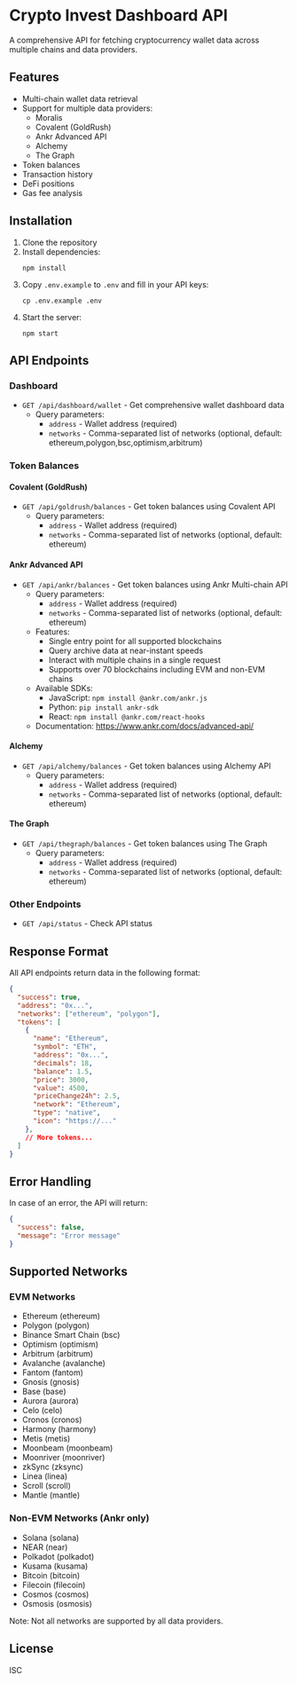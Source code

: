 # Crypto Invest Dashboard API

A comprehensive API for fetching cryptocurrency wallet data across multiple chains and data providers.

## Features

- Multi-chain wallet data retrieval
- Support for multiple data providers:
  - Moralis
  - Covalent (GoldRush)
  - Ankr Advanced API
  - Alchemy
  - The Graph
- Token balances
- Transaction history
- DeFi positions
- Gas fee analysis

## Installation

1. Clone the repository
2. Install dependencies:
   ```
   npm install
   ```
3. Copy `.env.example` to `.env` and fill in your API keys:
   ```
   cp .env.example .env
   ```
4. Start the server:
   ```
   npm start
   ```

## API Endpoints

### Dashboard

- `GET /api/dashboard/wallet` - Get comprehensive wallet dashboard data
  - Query parameters:
    - `address` - Wallet address (required)
    - `networks` - Comma-separated list of networks (optional, default: ethereum,polygon,bsc,optimism,arbitrum)

### Token Balances

#### Covalent (GoldRush)

- `GET /api/goldrush/balances` - Get token balances using Covalent API
  - Query parameters:
    - `address` - Wallet address (required)
    - `networks` - Comma-separated list of networks (optional, default: ethereum)

#### Ankr Advanced API

- `GET /api/ankr/balances` - Get token balances using Ankr Multi-chain API
  - Query parameters:
    - `address` - Wallet address (required)
    - `networks` - Comma-separated list of networks (optional, default: ethereum)
  - Features:
    - Single entry point for all supported blockchains
    - Query archive data at near-instant speeds
    - Interact with multiple chains in a single request
    - Supports over 70 blockchains including EVM and non-EVM chains
  - Available SDKs:
    - JavaScript: `npm install @ankr.com/ankr.js`
    - Python: `pip install ankr-sdk`
    - React: `npm install @ankr.com/react-hooks`
  - Documentation: https://www.ankr.com/docs/advanced-api/

#### Alchemy

- `GET /api/alchemy/balances` - Get token balances using Alchemy API
  - Query parameters:
    - `address` - Wallet address (required)
    - `networks` - Comma-separated list of networks (optional, default: ethereum)

#### The Graph

- `GET /api/thegraph/balances` - Get token balances using The Graph
  - Query parameters:
    - `address` - Wallet address (required)
    - `networks` - Comma-separated list of networks (optional, default: ethereum)

### Other Endpoints

- `GET /api/status` - Check API status

## Response Format

All API endpoints return data in the following format:

```json
{
  "success": true,
  "address": "0x...",
  "networks": ["ethereum", "polygon"],
  "tokens": [
    {
      "name": "Ethereum",
      "symbol": "ETH",
      "address": "0x...",
      "decimals": 18,
      "balance": 1.5,
      "price": 3000,
      "value": 4500,
      "priceChange24h": 2.5,
      "network": "Ethereum",
      "type": "native",
      "icon": "https://..."
    },
    // More tokens...
  ]
}
```

## Error Handling

In case of an error, the API will return:

```json
{
  "success": false,
  "message": "Error message"
}
```

## Supported Networks

### EVM Networks
- Ethereum (ethereum)
- Polygon (polygon)
- Binance Smart Chain (bsc)
- Optimism (optimism)
- Arbitrum (arbitrum)
- Avalanche (avalanche)
- Fantom (fantom)
- Gnosis (gnosis)
- Base (base)
- Aurora (aurora)
- Celo (celo)
- Cronos (cronos)
- Harmony (harmony)
- Metis (metis)
- Moonbeam (moonbeam)
- Moonriver (moonriver)
- zkSync (zksync)
- Linea (linea)
- Scroll (scroll)
- Mantle (mantle)

### Non-EVM Networks (Ankr only)
- Solana (solana)
- NEAR (near)
- Polkadot (polkadot)
- Kusama (kusama)
- Bitcoin (bitcoin)
- Filecoin (filecoin)
- Cosmos (cosmos)
- Osmosis (osmosis)

Note: Not all networks are supported by all data providers.

## License

ISC